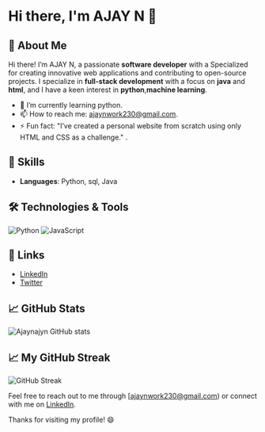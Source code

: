 # Hi there, I'm AJAY N 👋

## 🌟 About Me
Hi there! I’m AJAY N, a passionate **software developer** with a Specialized for creating innovative web applications and contributing to open-source projects. I specialize in **full-stack development** with a focus on **java** and **html**, and I have a keen interest in **python**,**machine learning**.

- 🌱 I’m currently learning python.
- 📫 How to reach me: ajaynwork230@gmail.com.
- ⚡ Fun fact: "I’ve created a personal website from scratch using only HTML and CSS as a challenge."
.

## 🚀 Skills
- **Languages**: Python, sql, Java

## 🛠️ Technologies & Tools

![Python](https://img.shields.io/badge/-Python-3776AB?style=flat&logo=python&logoColor=white)
![JavaScript](https://img.shields.io/badge/-JavaScript-F7DF1E?style=flat&logo=javascript&logoColor=black)


## 🔗 Links
- [LinkedIn](https://www.linkedin.com/in/ajay-n12/)
- [Twitter](https://x.com/ajayajayn05)

## 📈 GitHub Stats

![Ajaynajyn GitHub stats](https://github.com/Ajaynajayn)

## 📈 My GitHub Streak

![GitHub Streak](https://github-readme-streak-stats.herokuapp.com/?user=your-github-username&theme=dark&hide_border=true&date_format=j%20M%20Y)



Feel free to reach out to me through [ajaynwork230@gmail.com) or connect with me on [LinkedIn](https://www.linkedin.com/in/ajay-n12/).

Thanks for visiting my profile! 😄

